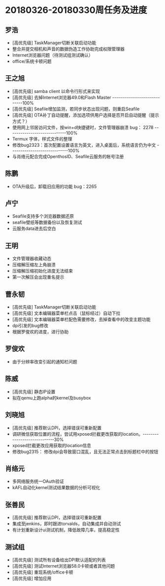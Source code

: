 # 20180326-20180330周任务及进度

## 罗浩
- [高优先级] TaskManager切断关联启动功能
- 整合并提交相机和声音的数据伪造工作协助完成权限管理器
- Internet浏览器问题（待测试组测试确认）
- office/系统卡顿问题

## 王之旭
- [高优先级] samba client 以命令行形式来实现
- [高优先级] 去掉Internet浏览器49.0和Flash Master   -----------------------------100%
- [高优先级] Seafile增加监测，若同步状态出现问题，则重启Seafile
- [高优先级] OTA补丁自动提醒，添加选项供用户选择是否开启自动提醒（提示方式？）
- 使用网上邻居访问文件，按win+d快捷键时，文件管理器崩溃 bug： 2278   -----------------------------100%
- Termux 字体，样式文件的整理
- 修改bug2323：首次配置设置语言为英文，进入桌面后，系统语言仍为中文   -----------------------------100%
- 与肖络元配合完成OpenthosID、Seafile云服务的帐号注册

## 陈鹏
- OTA升级后，卸载旧应用的功能 bug：2265

## 卢宁
- Seafile支持多个浏览器数据还原
- seafile壁纸等数据备份以及恢复测试
- 云服务data进去后空白

## 王明
- 文件管理器收藏动态
- 压缩解压缩左上角崩溃
- 压缩解压缩初始化进度无法结束
- 第一次解压会出现重名提示

## 曹永韧
- [高优先级] TaskManager切断关联启动功能
- [高优先级] 文本编辑器菜单栏点击（鼠标经过）自动下拉
- [高优先级] 文本编辑器菜单栏配色需要修改，去掉查看中的改变主题功能
- dpi引发的bug修改
- 根据罗俊欢的进度，进行协助

## 罗俊欢
- 由于分辨率改变引起的通知栏问题

## 陈威
- [高优先级] 静态IP设置
- 拟在qemu上跑alpha的kernel及busybox

## 刘晓旭
- [高优先级] 推荐默认DPI，选择错误可重新配置
- 调研微信获取位置的流程，尝试用xposed拦截更改获取的location。-----------------------------30%
- xposed拦截更改应用获取的location信息
- 修改bug2315： 修改dpi会导致窗口混乱，且无法正常点击到标题栏中的按钮
 
## 肖络元
- 多网络服务统一OAuth验证
- kAFL自动化kernel测试结果数据的分析可视化

## 张善民
- [高优先级] 推荐默认DPI，选择错误可重新配置
- 集成至jenkins，即时跟进torvalds，自动集成并自动测试
- 有计划重新设计ui测试机制，降低故障几率，提高稳定性

## 测试组
- [高优先级] 测试所有设备给出DPI默认适配的列表
- [高优先级] 测试Internet浏览器58.0卡顿或者其他问题
- [高优先级] 重现系统/office卡顿
- [高优先级] 增加应用
